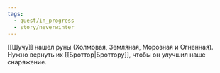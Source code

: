 ```yaml
---
tags:
  - quest/in_progress
  - story/neverwinter
---
```


[[Шучу]] нашел руны (Холмовая, Земляная, Морозная и Огненная). Нужно вернуть их [[Броттор|Броттору]], чтобы он улучшил наше снаряжение.
